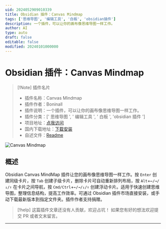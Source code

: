 ```yaml
---
uid: 2024052909010339
title: Obsidian 插件：Canvas Mindmap
tags: ['思维导图', '编辑工具', '白板', 'obsidian插件']
description: 一个插件，可以让你的画布像思维导图一样工作。
author: AI
type: auto
draft: false
editable: false
modified: 20240101000000
---
```


# Obsidian 插件：Canvas Mindmap

> [!Note] 插件名片
> - 插件名称：Canvas Mindmap
> - 插件作者：Boninall
> - 插件说明：一个插件，可以让你的画布像思维导图一样工作。
> - 插件分类：[' 思维导图 ', ' 编辑工具 ', ' 白板 ', 'obsidian 插件 ']
> - 项目地址：[点我访问](https://github.com/Quorafind/Obsidian-Canvas-MindMap)
> - 国内下载地址：[下载安装](https://pkmer.cn/products/plugin/pluginMarket/?canvas-mindmap)
> - 自述文件：[Readme](https://ghproxy.net/https://raw.githubusercontent.com/Quorafind/Obsidian-Canvas-MindMap/master/README.md)

![Canvas Mindmap](https://cdn.pkmer.cn/covers/canvas-mindmap_new.gif!pkmer)

## 概述

Obsidian Canvas MindMap 插件让您的画布像思维导图一样工作。按 `Enter` 创建同级卡片，按 `Tab` 创建子级卡片，删除卡片可自动重新排列布局，按 `Alt`+`←/→/↓/↑` 在卡片之间导航，按 `Cmd/Ctrl`+`←/→/↓/↑` 创建浮动卡片。适用于快速创建思维导图，整理信息结构，提高工作效率。可通过 Obsidian 插件市场直接安装，或手动下载最新版本到指定文件夹。插件作者支持捐赠。

> [!help]
> 这篇插件文章还没有人贡献，欢迎占坑！
> 如果您有好的想法欢迎提交 PR 或者文末留言。

---



